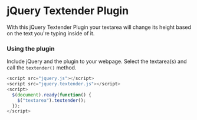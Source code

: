 # jQuery Textender Plugin

With this jQuery Textender Plugin your textarea will change its height based on the text you're typing inside of it.

### Using the plugin

Include jQuery and the plugin to your webpage. Select the textarea(s) and call the `textender()` method.

```javascript
<script src="jquery.js"></script>
<script src="jquery.textender.js"></script>
<script>
  $(document).ready(function() {
    $("textarea").textender();
  });
</script>
```
